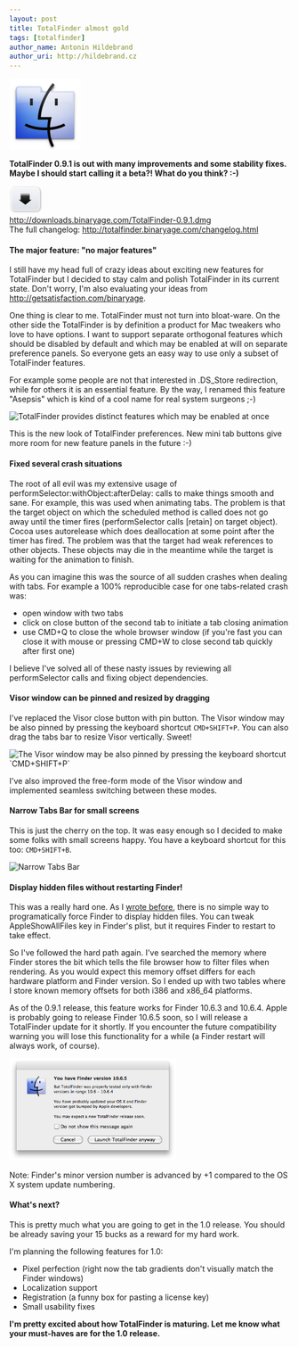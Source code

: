 ```yaml
---
layout: post
title: TotalFinder almost gold
tags: [totalfinder]
author_name: Antonin Hildebrand
author_uri: http://hildebrand.cz
---
```


<img src="/shared/img/icons/totalfinder-128.png" class="intro-icon"/>

**TotalFinder 0.9.1 is out with many improvements and some stability fixes.<br/>Maybe I should start calling it a beta?! What do you think? :-)**

<div class="blog-download">
  <a class="download-link" href="http://downloads.binaryage.com/TotalFinder-0.9.1.dmg"><img src="/shared/img/small-download-button.png"/><div>http://downloads.binaryage.com/TotalFinder-0.9.1.dmg</div></a>
  <div class="download-note">The full changelog: <a href="http://totalfinder.binaryage.com/changelog.html">http://totalfinder.binaryage.com/changelog.html</a></div>
</div>

#### The major feature: "no major features"

I still have my head full of crazy ideas about exciting new features for TotalFinder but I decided to stay calm and polish TotalFinder in its current state. 
Don't worry, I'm also evaluating your ideas from <a href="http://getsatisfaction.com/binaryage">http://getsatisfaction.com/binaryage</a>.

One thing is clear to me. TotalFinder must not turn into bloat-ware. On the other side the TotalFinder is by definition a product for Mac tweakers who love to have options. I want to support separate orthogonal features which should be disabled by default and which may be enabled at will on separate preference panels. So everyone gets an easy way to use only a subset of TotalFinder features. 

For example some people are not that interested in .DS_Store redirection, while for others it is an essential feature. By the way, I renamed this feature "Asepsis" which is kind of a cool name for real system surgeons ;-)

<img class="clear blog-image no-shadow" style="width:300px" src="/images/new-preferences-panel.png" title="TotalFinder provides distinct features which may be enabled at once">

This is the new look of TotalFinder preferences. New mini tab buttons give more room for new feature panels in the future :-)

#### Fixed several crash situations

The root of all evil was my extensive usage of performSelector:withObject:afterDelay: calls to make things smooth and sane. For example, this was used when animating tabs. The problem is that the target object on which the scheduled method is called does not go away until the timer fires (performSelector calls [retain] on target object). Cocoa uses autorelease which does deallocation at some point after the timer has fired. The problem was that the target had weak references to other objects. These objects may die in the meantime while the target is waiting for the animation to finish.

As you can imagine this was the source of all sudden crashes when dealing with tabs. For example a 100% reproducible case for one tabs-related crash was:

- open window with two tabs
- click on close button of the second tab to initiate a tab closing animation
- use CMD+Q to close the whole browser window (if you're fast you can close it with mouse or pressing CMD+W to close second tab quickly after first one)

I believe I've solved all of these nasty issues by reviewing all performSelector calls and fixing object dependencies.

#### Visor window can be pinned and resized by dragging

I've replaced the Visor close button with pin button. The Visor window may be also pinned by pressing the keyboard shortcut `CMD+SHIFT+P`. You can also drag the tabs bar to resize Visor vertically. Sweet!

<img class="clear blog-image" style="width:300px" src="/images/totalfinder-pinned-visor-window.png" title="The Visor window may be also pinned by pressing the keyboard shortcut `CMD+SHIFT+P`">

I've also improved the free-form mode of the Visor window and implemented seamless switching between these modes.

#### Narrow Tabs Bar for small screens

This is just the cherry on the top. It was easy enough so I decided to make some folks with small screens happy. You have a keyboard shortcut for this too: `CMD+SHIFT+B`.

<img class="clear blog-image" src="/images/totalfinder-narrow-tabs-bar.png" title="Narrow Tabs Bar">

#### Display hidden files without restarting Finder!

This was a really hard one. As I <a href="http://blog.binaryage.com/i-can-haz-folders-on-top">wrote before</a>, there is no simple way to programatically force Finder to display hidden files. You can tweak AppleShowAllFiles key in Finder's plist, but it requires Finder to restart to take effect.

So I've followed the hard path again. I've searched the memory where Finder stores the bit which tells the file browser how to filter files when rendering. As you would expect this memory offset differs for each hardware platform and Finder version. So I ended up with two tables where I store known memory offsets for both i386 and x86_64 platforms.

As of the 0.9.1 release, this feature works for Finder 10.6.3 and 10.6.4. Apple is probably going to release Finder 10.6.5 soon, so I will release a TotalFinder update for it shortly. If you encounter the future compatibility warning you will lose this functionality for a while (a Finder restart will always work, of course).

<img class="clear blog-image no-shadow" style="width:300px" src="/images/totalfinder-future-compatibility-check.png" title="TotalFinder warns you when running with unknown Finder version (from the future)">

Note: Finder's minor version number is advanced by +1 compared to the OS X system update numbering.


#### What's next?

This is pretty much what you are going to get in the 1.0 release. You should be already saving your 15 bucks as a reward for my hard work.

I'm planning the following features for 1.0:

* Pixel perfection (right now the tab gradients don't visually match the Finder windows)
* Localization support
* Registration (a funny box for pasting a license key)
* Small usability fixes

**I'm pretty excited about how TotalFinder is maturing. Let me know what your must-haves are for the 1.0 release.**